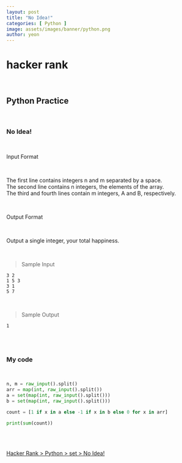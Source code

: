 ```yaml
---
layout: post
title: "No Idea!"
categories: [ Python ]
image: assets/images/banner/python.png
author: yeon
---
```


# hacker rank

<br>

## Python Practice

<br>

### No Idea!

<br>

Input Format

<br>

The first line contains integers n and m separated by a space. <br>
The second line contains n integers, the elements of the array. <br>
The third and fourth lines contain m integers, A and B, respectively. <br>

<br>

Output Format

<br>

Output a single integer, your total happiness.

<br>

> Sample Input
~~~
3 2
1 5 3
3 1
5 7
~~~

<br>

> Sample Output
~~~
1
~~~

<br><br>

### My code

<br>

```python
n, m = raw_input().split()
arr = map(int, raw_input().split())
a = set(map(int, raw_input().split()))
b = set(map(int, raw_input().split()))

count = [1 if x in a else -1 if x in b else 0 for x in arr]

print(sum(count))
```

<br>
<br>

[Hacker Rank > Python > set > No Idea! ](https://www.hackerrank.com/challenges/no-idea/problem)